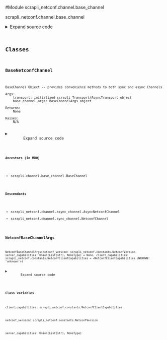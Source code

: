 <link rel="preload stylesheet" as="style" href="https://cdnjs.cloudflare.com/ajax/libs/10up-sanitize.css/11.0.1/sanitize.min.css" integrity="sha256-PK9q560IAAa6WVRRh76LtCaI8pjTJ2z11v0miyNNjrs=" crossorigin>
<link rel="preload stylesheet" as="style" href="https://cdnjs.cloudflare.com/ajax/libs/10up-sanitize.css/11.0.1/typography.min.css" integrity="sha256-7l/o7C8jubJiy74VsKTidCy1yBkRtiUGbVkYBylBqUg=" crossorigin>
<link rel="stylesheet preload" as="style" href="https://cdnjs.cloudflare.com/ajax/libs/highlight.js/10.1.1/styles/github.min.css" crossorigin>
<script defer src="https://cdnjs.cloudflare.com/ajax/libs/highlight.js/10.1.1/highlight.min.js" integrity="sha256-Uv3H6lx7dJmRfRvH8TH6kJD1TSK1aFcwgx+mdg3epi8=" crossorigin></script>
<script>window.addEventListener('DOMContentLoaded', () => hljs.initHighlighting())</script>















#Module scrapli_netconf.channel.base_channel

scrapli_netconf.channel.base_channel

<details class="source">
    <summary>
        <span>Expand source code</span>
    </summary>
    <pre>
        <code class="python">
"""scrapli_netconf.channel.base_channel"""
import re
from dataclasses import dataclass
from typing import List, Optional

from lxml import etree

from scrapli.channel.base_channel import BaseChannel
from scrapli_netconf.constants import NetconfClientCapabilities, NetconfVersion
from scrapli_netconf.exceptions import CouldNotExchangeCapabilities


@dataclass()
class NetconfBaseChannelArgs:
    netconf_version: NetconfVersion
    server_capabilities: Optional[List[str]] = None
    client_capabilities: NetconfClientCapabilities = NetconfClientCapabilities.UNKNOWN


class BaseNetconfChannel(BaseChannel):
    _netconf_base_channel_args: NetconfBaseChannelArgs

    def _process_capabilities_exchange(self, raw_server_capabilities: bytes) -> None:
        """
        Process received capabilities; return client capabilities

        Args:
            raw_server_capabilities: raw bytes containing server capabilities

        Returns:
            None

        Raises:
            N/A

        """
        server_capabilities = self._parse_server_capabilities(
            raw_server_capabilities=raw_server_capabilities
        )

        if "urn:ietf:params:netconf:base:1.1" in server_capabilities:
            client_capabilities = NetconfClientCapabilities.CAPABILITIES_1_1
            self._netconf_base_channel_args.netconf_version = NetconfVersion.VERSION_1_1
            self._base_channel_args.comms_prompt_pattern = r"^##$"
        else:
            client_capabilities = NetconfClientCapabilities.CAPABILITIES_1_0
            self._netconf_base_channel_args.netconf_version = NetconfVersion.VERSION_1_0
            self._base_channel_args.comms_prompt_pattern = "]]>]]>"

        self._netconf_base_channel_args.server_capabilities = server_capabilities
        self._netconf_base_channel_args.client_capabilities = client_capabilities

    def _parse_server_capabilities(self, raw_server_capabilities: bytes) -> List[str]:
        """
        Parse netconf server capabilities

        Args:
            raw_server_capabilities: raw bytes containing server capabilities

        Returns:
            N/A  # noqa: DAR202

        Raises:
            CouldNotExchangeCapabilities: if server capabilities cannot be parsed

        """
        server_capabilities = []

        # matches hello with or without namespace
        filtered_raw_server_capabilities = re.search(
            pattern=rb"(<(\w+\:){0,1}hello.*<\/(\w+\:){0,1}hello>)",
            string=raw_server_capabilities,
            flags=re.I | re.S,
        )
        if filtered_raw_server_capabilities is None:
            msg = "failed to parse server capabilities"
            raise CouldNotExchangeCapabilities(msg)
        server_capabilities_xml = etree.fromstring(filtered_raw_server_capabilities.groups()[0])
        for elem in server_capabilities_xml.iter():
            if "capability" not in elem.tag:
                continue
            server_capabilities.append(elem.text.strip())
        self.logger.info(f"server capabilities received and parsed: {server_capabilities}")
        return server_capabilities

    def _process_output(self, buf: bytes, strip_prompt: bool) -> bytes:
        """
        Override scrapli _process_output as this is unnecessary for scrapli_netconf

        Args:
            buf: bytes output from the device
            strip_prompt: ignored in this base class; for LSP reasons for subclasses

        Returns:
            bytes: output of joined output lines optionally with prompt removed

        Raises:
            N/A

        """
        _ = strip_prompt
        return buf

    def _build_message(self, channel_input: str) -> str:
        """
        Build formatted message to send to netconf server

        Args:
            channel_input: string of the base xml message to send to netconf server

        Returns:
            str: string of formatted message to send to netconf server

        Raises:
            N/A

        """
        if self._netconf_base_channel_args.netconf_version == NetconfVersion.VERSION_1_0:
            return channel_input

        # format message for chunk (netconf 1.1) style message
        msg_template = "#{}\n{}\n##"
        final_channel_input = msg_template.format(len(channel_input), channel_input)
        return final_channel_input

    def _pre_send_client_capabilities(
        self, client_capabilities: NetconfClientCapabilities
    ) -> bytes:
        """
        Handle pre "_send_client_capabilities" tasks for consistency between sync/async versions

        Args:
            client_capabilities: string of client netconf capabilities to send to server

        Returns:
            bytes: bytes of client capabilities to send to the channel

        Raises:
            N/A

        """
        self.logger.info("Sending client capabilities")
        bytes_client_capabilities: bytes = client_capabilities.value.encode().strip()
        self.logger.debug(f"Attempting to send capabilities: {client_capabilities}")
        self.write(client_capabilities.value)
        self.logger.debug(f"Write: {repr(client_capabilities.value)}")
        return bytes_client_capabilities
        </code>
    </pre>
</details>



## Classes

### BaseNetconfChannel


```text
BaseChannel Object -- provides convenience methods to both sync and async Channels

Args:
    transport: initialized scrapli Transport/AsyncTransport object
    base_channel_args: BaseChannelArgs object

Returns:
    None

Raises:
    N/A
```

<details class="source">
    <summary>
        <span>Expand source code</span>
    </summary>
    <pre>
        <code class="python">
class BaseNetconfChannel(BaseChannel):
    _netconf_base_channel_args: NetconfBaseChannelArgs

    def _process_capabilities_exchange(self, raw_server_capabilities: bytes) -> None:
        """
        Process received capabilities; return client capabilities

        Args:
            raw_server_capabilities: raw bytes containing server capabilities

        Returns:
            None

        Raises:
            N/A

        """
        server_capabilities = self._parse_server_capabilities(
            raw_server_capabilities=raw_server_capabilities
        )

        if "urn:ietf:params:netconf:base:1.1" in server_capabilities:
            client_capabilities = NetconfClientCapabilities.CAPABILITIES_1_1
            self._netconf_base_channel_args.netconf_version = NetconfVersion.VERSION_1_1
            self._base_channel_args.comms_prompt_pattern = r"^##$"
        else:
            client_capabilities = NetconfClientCapabilities.CAPABILITIES_1_0
            self._netconf_base_channel_args.netconf_version = NetconfVersion.VERSION_1_0
            self._base_channel_args.comms_prompt_pattern = "]]>]]>"

        self._netconf_base_channel_args.server_capabilities = server_capabilities
        self._netconf_base_channel_args.client_capabilities = client_capabilities

    def _parse_server_capabilities(self, raw_server_capabilities: bytes) -> List[str]:
        """
        Parse netconf server capabilities

        Args:
            raw_server_capabilities: raw bytes containing server capabilities

        Returns:
            N/A  # noqa: DAR202

        Raises:
            CouldNotExchangeCapabilities: if server capabilities cannot be parsed

        """
        server_capabilities = []

        # matches hello with or without namespace
        filtered_raw_server_capabilities = re.search(
            pattern=rb"(<(\w+\:){0,1}hello.*<\/(\w+\:){0,1}hello>)",
            string=raw_server_capabilities,
            flags=re.I | re.S,
        )
        if filtered_raw_server_capabilities is None:
            msg = "failed to parse server capabilities"
            raise CouldNotExchangeCapabilities(msg)
        server_capabilities_xml = etree.fromstring(filtered_raw_server_capabilities.groups()[0])
        for elem in server_capabilities_xml.iter():
            if "capability" not in elem.tag:
                continue
            server_capabilities.append(elem.text.strip())
        self.logger.info(f"server capabilities received and parsed: {server_capabilities}")
        return server_capabilities

    def _process_output(self, buf: bytes, strip_prompt: bool) -> bytes:
        """
        Override scrapli _process_output as this is unnecessary for scrapli_netconf

        Args:
            buf: bytes output from the device
            strip_prompt: ignored in this base class; for LSP reasons for subclasses

        Returns:
            bytes: output of joined output lines optionally with prompt removed

        Raises:
            N/A

        """
        _ = strip_prompt
        return buf

    def _build_message(self, channel_input: str) -> str:
        """
        Build formatted message to send to netconf server

        Args:
            channel_input: string of the base xml message to send to netconf server

        Returns:
            str: string of formatted message to send to netconf server

        Raises:
            N/A

        """
        if self._netconf_base_channel_args.netconf_version == NetconfVersion.VERSION_1_0:
            return channel_input

        # format message for chunk (netconf 1.1) style message
        msg_template = "#{}\n{}\n##"
        final_channel_input = msg_template.format(len(channel_input), channel_input)
        return final_channel_input

    def _pre_send_client_capabilities(
        self, client_capabilities: NetconfClientCapabilities
    ) -> bytes:
        """
        Handle pre "_send_client_capabilities" tasks for consistency between sync/async versions

        Args:
            client_capabilities: string of client netconf capabilities to send to server

        Returns:
            bytes: bytes of client capabilities to send to the channel

        Raises:
            N/A

        """
        self.logger.info("Sending client capabilities")
        bytes_client_capabilities: bytes = client_capabilities.value.encode().strip()
        self.logger.debug(f"Attempting to send capabilities: {client_capabilities}")
        self.write(client_capabilities.value)
        self.logger.debug(f"Write: {repr(client_capabilities.value)}")
        return bytes_client_capabilities
        </code>
    </pre>
</details>


#### Ancestors (in MRO)
- scrapli.channel.base_channel.BaseChannel
#### Descendants
- scrapli_netconf.channel.async_channel.AsyncNetconfChannel
- scrapli_netconf.channel.sync_channel.NetconfChannel



### NetconfBaseChannelArgs


```text
NetconfBaseChannelArgs(netconf_version: scrapli_netconf.constants.NetconfVersion, server_capabilities: Union[List[str], NoneType] = None, client_capabilities: scrapli_netconf.constants.NetconfClientCapabilities = <NetconfClientCapabilities.UNKNOWN: 'unknown'>)
```

<details class="source">
    <summary>
        <span>Expand source code</span>
    </summary>
    <pre>
        <code class="python">
class NetconfBaseChannelArgs:
    netconf_version: NetconfVersion
    server_capabilities: Optional[List[str]] = None
    client_capabilities: NetconfClientCapabilities = NetconfClientCapabilities.UNKNOWN
        </code>
    </pre>
</details>


#### Class variables

    
`client_capabilities: scrapli_netconf.constants.NetconfClientCapabilities`




    
`netconf_version: scrapli_netconf.constants.NetconfVersion`




    
`server_capabilities: Union[List[str], NoneType]`